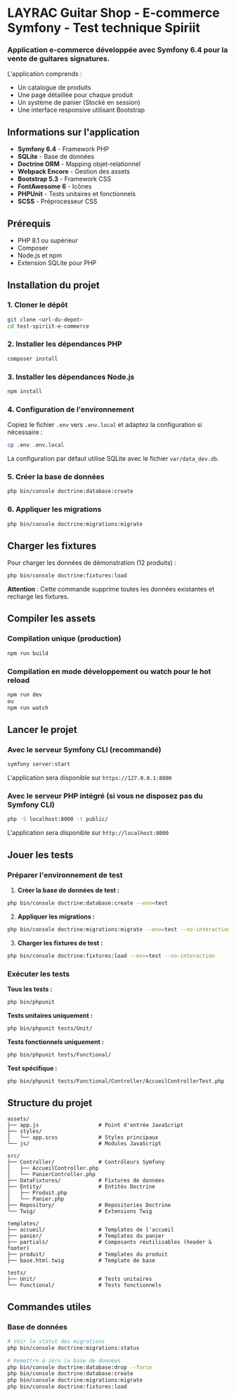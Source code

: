 # LAYRAC Guitar Shop - E-commerce Symfony - Test technique Spiriit

### Application e-commerce développée avec Symfony 6.4 pour la vente de guitares signatures.

L'application comprends :
- Un catalogue de produits
- Une page détaillée pour chaque produit
- Un système de panier (Stocké en session)
- Une interface responsive utilisant Bootstrap

## Informations sur l'application

- **Symfony 6.4** - Framework PHP
- **SQLite** - Base de données
- **Doctrine ORM** - Mapping objet-relationnel
- **Webpack Encore** - Gestion des assets
- **Bootstrap 5.3** - Framework CSS
- **FontAwesome 6** - Icônes
- **PHPUnit** - Tests unitaires et fonctionnels
- **SCSS** - Préprocesseur CSS

## Prérequis

- PHP 8.1 ou supérieur
- Composer
- Node.js et npm
- Extension SQLite pour PHP

## Installation du projet

### 1. Cloner le dépôt

```bash
git clone <url-du-depot>
cd test-spiriit-e-commerce
```

### 2. Installer les dépendances PHP

```bash
composer install
```

### 3. Installer les dépendances Node.js

```bash
npm install
```

### 4. Configuration de l'environnement

Copiez le fichier `.env` vers `.env.local` et adaptez la configuration si nécessaire :

```bash
cp .env .env.local
```

La configuration par défaut utilise SQLite avec le fichier `var/data_dev.db`.

### 5. Créer la base de données

```bash
php bin/console doctrine:database:create
```

### 6. Appliquer les migrations

```bash
php bin/console doctrine:migrations:migrate
```

## Charger les fixtures

Pour charger les données de démonstration (12 produits) :

```bash
php bin/console doctrine:fixtures:load
```

**Attention** : Cette commande supprime toutes les données existantes et recharge les fixtures.

## Compiler les assets

### Compilation unique (production)

```bash
npm run build
```

### Compilation en mode développement ou watch pour le hot reload

```bash
npm run dev
ou
npm run watch
```

## Lancer le projet

### Avec le serveur Symfony CLI (recommandé)

```bash
symfony server:start
```

L'application sera disponible sur `https://127.0.0.1:8000`

### Avec le serveur PHP intégré (si vous ne disposez pas du Symfony CLI)

```bash
php -S localhost:8000 -t public/
```

L'application sera disponible sur `http://localhost:8000`

## Jouer les tests

### Préparer l'environnement de test

1. **Créer la base de données de test :**
```bash
php bin/console doctrine:database:create --env=test
```

2. **Appliquer les migrations :**
```bash
php bin/console doctrine:migrations:migrate --env=test --no-interaction
```

3. **Charger les fixtures de test :**
```bash
php bin/console doctrine:fixtures:load --env=test --no-interaction
```

### Exécuter les tests

**Tous les tests :**
```bash
php bin/phpunit
```

**Tests unitaires uniquement :**
```bash
php bin/phpunit tests/Unit/
```

**Tests fonctionnels uniquement :**
```bash
php bin/phpunit tests/Functional/
```

**Test spécifique :**
```bash
php bin/phpunit tests/Functional/Controller/AccueilControllerTest.php
```

## Structure du projet

```
assets/
├── app.js                   # Point d'entrée JavaScript
├── styles/           
│   └── app.scss             # Styles principaux
└── js/                      # Modules JavaScript

src/
├── Controller/              # Contrôleurs Symfony
│   ├── AccueilController.php
│   └── PanierController.php
├── DataFixtures/            # Fixtures de données
├── Entity/                  # Entités Doctrine
│   ├── Produit.php
│   └── Panier.php
├── Repository/              # Repositories Doctrine
└── Twig/                    # Extensions Twig

templates/
├── accueil/                 # Templates de l'accueil
├── panier/                  # Templates du panier
├── partials/                # Composants réutilisables (header & footer)
├── produit/                 # Templates du produit
├── base.html.twig           # Template de base

tests/
├── Unit/                    # Tests unitaires
└── Functional/              # Tests fonctionnels
```

## Commandes utiles

### Base de données

```bash
# Voir le statut des migrations
php bin/console doctrine:migrations:status

# Remettre à zéro la base de données
php bin/console doctrine:database:drop --force
php bin/console doctrine:database:create
php bin/console doctrine:migrations:migrate
php bin/console doctrine:fixtures:load
```
